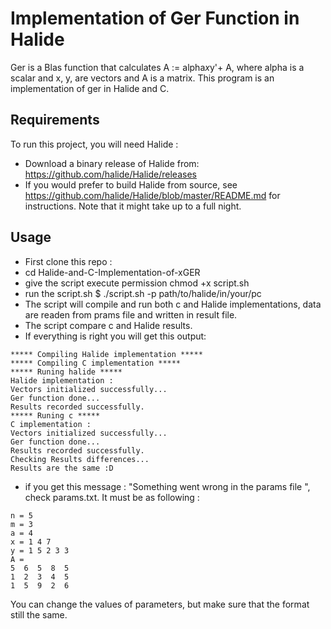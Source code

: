 # Implementation of Ger Function in Halide 
Ger is a Blas function that calculates  A := alpha*x*y'+ A, where alpha is a scalar and x, y, are vectors and A is a matrix. 
This program is an  implementation of ger in Halide and C. 

## Requirements

To run  this project, you will need Halide :

* Download a binary release of Halide from: https://github.com/halide/Halide/releases
* If you would prefer to build Halide from source, see https://github.com/halide/Halide/blob/master/README.md  for instructions. Note that it might take up to a full night.

## Usage

* First clone this repo : 
* cd Halide-and-C-Implementation-of-xGER
* give the script execute permission chmod +x script.sh
* run the script.sh $ ./script.sh -p path/to/halide/in/your/pc
* The script will compile and run both c and Halide implementations, data are readen from prams file and written in result file. 
* The script compare c and Halide results. 
* If everything is right you will get this output:
```
***** Compiling Halide implementation *****
***** Compiling C implementation *****
***** Runing halide *****
Halide implementation :  
Vectors initialized successfully... 
Ger function done...
Results recorded successfully.  
***** Runing c *****
C implementation : 
Vectors initialized successfully... 
Ger function done... 
Results recorded successfully.  
Checking Results differences... 
Results are the same :D
```
* if you get this message : "Something went wrong in the params file ", check params.txt. It must be as following :
```
n = 5
m = 3
a = 4
x = 1 4 7
y = 1 5 2 3 3
A =
5  6  5  8  5
1  2  3  4  5
1  5  9  2  6
```
You can change the values of parameters, but make sure that the  format still the same. 





